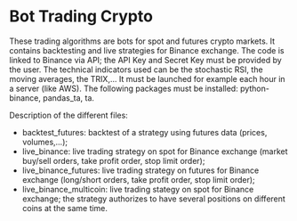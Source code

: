 # Bot Trading Crypto
These trading algorithms are bots for spot and futures crypto markets. It contains backtesting and live strategies for Binance exchange. The code is linked to Binance via API; the API Key and Secret Key must be provided by the user. The technical indicators used can be the stochastic RSI, the moving averages, the TRIX,... 
It must be launched for example each hour in a server (like AWS). 
The following packages must be installed: python-binance, pandas_ta, ta. 

Description of the different files:
- backtest_futures: backtest of a strategy using futures data (prices, volumes,...); 
- live_binance: live trading strategy on spot for Binance exchange (market buy/sell orders, take profit order, stop limit order);  
- live_binance_futures: live trading strategy on futures for Binance exchange (long/short orders, take profit order, stop limit order); 
- live_binance_multicoin: live trading stategy on spot for Binance exchange; the strategy authorizes to have several positions on different coins at the same time. 
